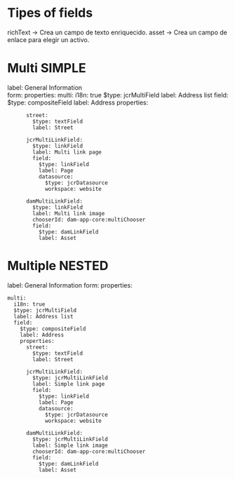 # Tipes of fields

richText -> Crea un campo de texto enriquecido.
   asset -> Crea un  campo de enlace  para elegir un activo.

# Multi SIMPLE
label: General Information                                              
form:
  properties:
    multi:
      i18n: true
      $type: jcrMultiField
      label: Address list
      field:
        $type: compositeField
        label: Address
        properties:

          street:
            $type: textField
            label: Street

          jcrMultiLinkField:
            $type: linkField
            label: Multi link page
            field:
              $type: linkField
              label: Page
              datasource:
                $type: jcrDatasource
                workspace: website

          damMultiLinkField:
            $type: linkField
            label: Multi link image
            chooserId: dam-app-core:multiChooser
            field:
              $type: damLinkField
              label: Asset

# Multiple NESTED
label: General Information 
form:
  properties:

    multi:
      i18n: true
      $type: jcrMultiField
      label: Address list
      field:
        $type: compositeField
        label: Address
        properties:
          street:
            $type: textField
            label: Street

          jcrMultiLinkField:
            $type: jcrMultiLinkField
            label: Simple link page
            field:
              $type: linkField
              label: Page
              datasource:
                $type: jcrDatasource
                workspace: website

          damMultiLinkField:
            $type: jcrMultiLinkField
            label: Simple link image
            chooserId: dam-app-core:multiChooser
            field:
              $type: damLinkField
              label: Asset
